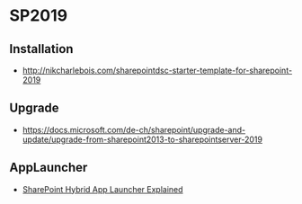 # SP2019

## Installation

- <http://nikcharlebois.com/sharepointdsc-starter-template-for-sharepoint-2019>

## Upgrade

- https://docs.microsoft.com/de-ch/sharepoint/upgrade-and-update/upgrade-from-sharepoint2013-to-sharepointserver-2019

## AppLauncher

- [SharePoint Hybrid App Launcher Explained](https://skodvinhvammen.wordpress.com/2017/03/17/sharepoint-hybrid-app-launcher-explained/)